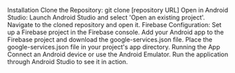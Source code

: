 Installation
Clone the Repository:
git clone [repository URL]
Open in Android Studio:
Launch Android Studio and select 'Open an existing project'.
Navigate to the cloned repository and open it.
Firebase Configuration:
Set up a Firebase project in the Firebase console.
Add your Android app to the Firebase project and download the google-services.json file.
Place the google-services.json file in your project's app directory.
Running the App
Connect an Android device or use the Android Emulator. Run the application through Android Studio to see it in action.
